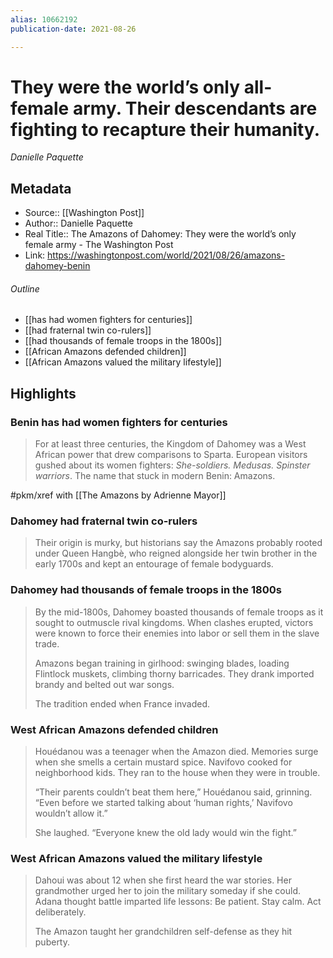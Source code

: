 ```yaml
---
alias: 10662192
publication-date: 2021-08-26

---
```

# They were the world’s only all-female army. Their descendants are fighting to recapture their humanity.
<cite>Danielle Paquette</cite>

## Metadata
- Source:: [[Washington Post]]
- Author:: Danielle Paquette
- Real Title:: The Amazons of Dahomey: They were the world’s only female army - The Washington Post
- Link: https://washingtonpost.com/world/2021/08/26/amazons-dahomey-benin

###### Outline
- [[has had women fighters for centuries]]
- [[had fraternal twin co-rulers]]
- [[had thousands of female troops in the 1800s]]
- [[African Amazons defended children]]
- [[African Amazons valued the military lifestyle]]

## Highlights

### Benin has had women fighters for centuries 

> For at least three centuries, the Kingdom of Dahomey was a West African power that drew comparisons to Sparta. European visitors gushed about its women fighters: *She-soldiers. Medusas. Spinster warriors*.  The name that stuck in modern Benin: Amazons.

#pkm/xref with [[The Amazons by Adrienne Mayor]]

### Dahomey had fraternal twin co-rulers

> Their origin is murky, but historians say the Amazons probably rooted under Queen Hangbè, who reigned alongside her twin brother in the early 1700s and kept an entourage of female bodyguards.

### Dahomey had thousands of female troops in the 1800s

> By the mid-1800s, Dahomey boasted thousands of female troops as it sought to outmuscle rival kingdoms. When clashes erupted, victors were known to force their enemies into labor or sell them in the slave trade.
> 
> Amazons began training in girlhood: swinging blades, loading Flintlock muskets, climbing thorny barricades. They drank imported brandy and belted out war songs.
 >
 >The tradition ended when France invaded.


### West African Amazons defended children

> Houédanou was a teenager when the Amazon died. Memories surge when she smells a certain mustard spice. Navifovo cooked for neighborhood kids. They ran to the house when they were in trouble.
>
>  “Their parents couldn’t beat them here,” Houédanou said, grinning. “Even before we started talking about ‘human rights,’ Navifovo wouldn’t allow it.”
 >
 > She laughed. “Everyone knew the old lady would win the fight.”


### West African Amazons valued the military lifestyle

> Dahoui was about 12 when she first heard the war stories. Her grandmother urged her to join the military someday if she could. Adana thought battle imparted life lessons: Be patient. Stay calm. Act deliberately.
>
> The Amazon taught her grandchildren self-defense as they hit puberty.
